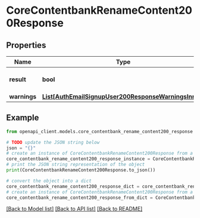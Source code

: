 # CoreContentbankRenameContent200Response


## Properties

Name | Type | Description | Notes
------------ | ------------- | ------------- | -------------
**result** | **bool** | The processing result | 
**warnings** | [**List[AuthEmailSignupUser200ResponseWarningsInner]**](AuthEmailSignupUser200ResponseWarningsInner.md) |  | [optional] 

## Example

```python
from openapi_client.models.core_contentbank_rename_content200_response import CoreContentbankRenameContent200Response

# TODO update the JSON string below
json = "{}"
# create an instance of CoreContentbankRenameContent200Response from a JSON string
core_contentbank_rename_content200_response_instance = CoreContentbankRenameContent200Response.from_json(json)
# print the JSON string representation of the object
print(CoreContentbankRenameContent200Response.to_json())

# convert the object into a dict
core_contentbank_rename_content200_response_dict = core_contentbank_rename_content200_response_instance.to_dict()
# create an instance of CoreContentbankRenameContent200Response from a dict
core_contentbank_rename_content200_response_from_dict = CoreContentbankRenameContent200Response.from_dict(core_contentbank_rename_content200_response_dict)
```
[[Back to Model list]](../README.md#documentation-for-models) [[Back to API list]](../README.md#documentation-for-api-endpoints) [[Back to README]](../README.md)



